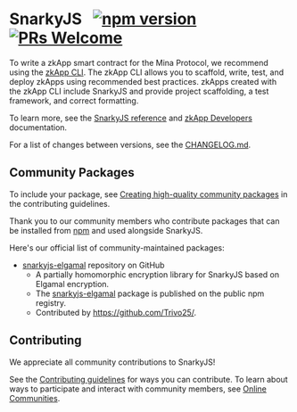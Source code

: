 # SnarkyJS &nbsp; [![npm version](https://img.shields.io/npm/v/snarkyjs.svg?style=flat)](https://www.npmjs.com/package/snarkyjs) [![PRs Welcome](https://img.shields.io/badge/PRs-welcome-brightgreen.svg)](https://github.com/o1-labs/snarkyjs/blob/main/CONTRIBUTING.md)

To write a zkApp smart contract for the Mina Protocol, we recommend using the [zkApp CLI](https://github.com/o1-labs/zkapp-cli). The zkApp CLI allows you to scaffold, write, test, and deploy zkApps using recommended best practices. zkApps created with the zkApp CLI include SnarkyJS and provide project scaffolding, a test framework, and correct formatting.

To learn more, see the [SnarkyJS reference](https://docs.minaprotocol.com/en/zkapps/snarkyjs-reference) and [zkApp Developers](https://docs.minaprotocol.com/zkapps) documentation.

For a list of changes between versions, see the [CHANGELOG.md](https://github.com/o1-labs/snarkyjs/blob/main/CHANGELOG.md).

## Community Packages

To include your package, see [Creating high-quality community packages](https://github.com/o1-labs/snarkyjs/blob/main/CONTRIBUTING.md#creating-high-quality-community-packages) in the contributing guidelines.

Thank you to our community members who contribute packages that can be installed from [npm](https://www.npmjs.com/) and used alongside SnarkyJS. 

Here's our official list of community-maintained packages:

- [snarkyjs-elgamal](https://github.com/Trivo25/snarkyjs-elgamal) repository on GitHub
  - A partially homomorphic encryption library for SnarkyJS based on Elgamal encryption. 
  - The [snarkyjs-elgamal](https://www.npmjs.com/package/snarkyjs-elgamal) package is published on the public npm registry.
  - Contributed by https://github.com/Trivo25/.

## Contributing

We appreciate all community contributions to SnarkyJS! 

See the [Contributing guidelines](https://github.com/o1-labs/snarkyjs/blob/main/CONTRIBUTING.md) for ways you can contribute. To learn about ways to participate and interact with community members, see [Online Communities](https://docs.minaprotocol.com/participate/online-communities).
